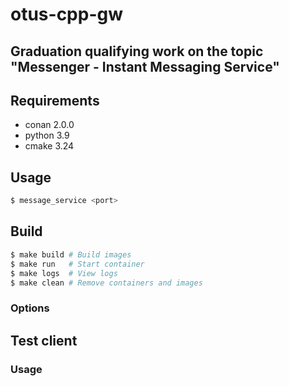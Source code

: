 # otus-cpp-gw
Graduation qualifying work on the topic "Messenger - Instant Messaging Service"
---

## Requirements
 - conan 2.0.0
 - python 3.9
 - cmake 3.24 

## Usage
```sh 
$ message_service <port>
```
## Build
```sh
$ make build # Build images
$ make run   # Start container
$ make logs  # View logs
$ make clean # Remove containers and images
```
### Options

## Test client

### Usage
